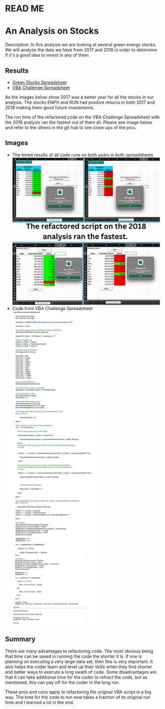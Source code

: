 # READ ME
# An Analysis on Stocks

Description: In this analysis we are looking at several green energy stocks. We will analyze the data we have from 2017 and 2018 in order to determine if it's a good idea to invest in any of them.   

## Results
- [Green Stocks Spreadsheet](green_stocks.xlsm)
- [VBA Challenge Spreadsheet](VBA_Challenge.xlsm)


As the images below show 2017 was a better year for all the stocks in our analysis. The stocks ENPH and RUN had positive returns in both 2017 and 2018 making them good future investments. 

The run time of the refactored code on the VBA Challenge Spreadsheet with the 2018 analysis ran the fastest out of them all. Please see image below and refer to the others in the git hub to see close ups of the pics. 


## Images
- The timed results of all code runs on both years in both spreadsheets 
![Results](Results.png)
- Code from VBA Challenge Spreadsheet
![Code](code.png)

## Summary

There are many advantages to refactoring code. The most obvious being that time can be saved in running the code the shorter it is. If one is planning on executing a very large data set, then this is very important. It also helps the coder learn and level up their skills when they find shorter and better ways to execute a long swath of code. Some disadvantages are that it can take additional time for the coder to refract the code, but as mentioned, this can pay off for the coder in the long run. 

These pros and cons apply to refactoring the original VBA script in a big way. The time for the code to run now takes a fraction of its original run time and I learned a lot in the end. 
